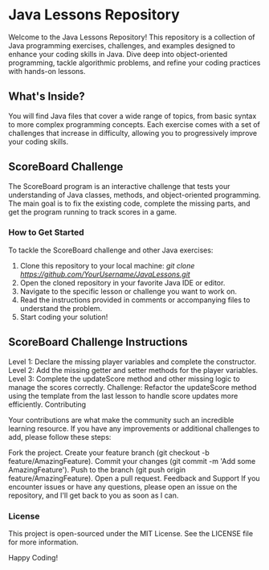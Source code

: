 # Java Lessons Repository

Welcome to the Java Lessons Repository! 
This repository is a collection of Java programming exercises, challenges, and examples designed to enhance your coding skills in Java. 
Dive deep into object-oriented programming, tackle algorithmic problems, and refine your coding practices with hands-on lessons.

## What's Inside?

You will find Java files that cover a wide range of topics, from basic syntax to more complex programming concepts. 
Each exercise comes with a set of challenges that increase in difficulty, allowing you to progressively improve your coding skills.

## ScoreBoard Challenge

The ScoreBoard program is an interactive challenge that tests your understanding of Java classes, methods, and object-oriented programming. The main goal is to fix the existing code, complete the missing parts, and get the program running to track scores in a game.

### How to Get Started

To tackle the ScoreBoard challenge and other Java exercises:

1. Clone this repository to your local machine:
*git clone https://github.com/YourUsername/JavaLessons.git*
2. Open the cloned repository in your favorite Java IDE or editor.
3. Navigate to the specific lesson or challenge you want to work on.
4. Read the instructions provided in comments or accompanying files to understand the problem.
5. Start coding your solution!

## ScoreBoard Challenge Instructions
Level 1: Declare the missing player variables and complete the constructor.
Level 2: Add the missing getter and setter methods for the player variables.
Level 3: Complete the updateScore method and other missing logic to manage the scores correctly.
Challenge: Refactor the updateScore method using the template from the last lesson to handle score updates more efficiently.
Contributing

Your contributions are what make the community such an incredible learning resource.
If you have any improvements or additional challenges to add, please follow these steps:

Fork the project.
Create your feature branch (git checkout -b feature/AmazingFeature).
Commit your changes (git commit -m 'Add some AmazingFeature').
Push to the branch (git push origin feature/AmazingFeature).
Open a pull request.
Feedback and Support
If you encounter issues or have any questions, please open an issue on the repository, and I'll get back to you as soon as I can.

### License
This project is open-sourced under the MIT License. See the LICENSE file for more information.

Happy Coding!
